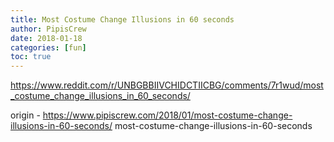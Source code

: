 ```yaml
---
title: Most Costume Change Illusions in 60 seconds
author: PipisCrew
date: 2018-01-18
categories: [fun]
toc: true
---
```


https://www.reddit.com/r/UNBGBBIIVCHIDCTIICBG/comments/7r1wud/most_costume_change_illusions_in_60_seconds/

origin - https://www.pipiscrew.com/2018/01/most-costume-change-illusions-in-60-seconds/ most-costume-change-illusions-in-60-seconds